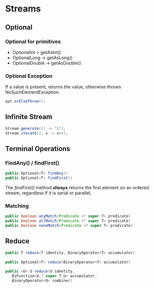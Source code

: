 # Streams
## Optional
### Optional for primitives
- OptionalInt > getAsInt()
- OptionalLong -> getAsLong()
- OptionalDouble -> getAsDouble() 
### Optional Exception
If a value is present, returns the value, otherwise throws NoSuchElementException.
```java
opt.orElseThrow();
```
## Infinite Stream
```java
Stream.generate(() -> "1");
Stream.iterate(1, x -> x++);

```
## Terminal Operations

### FindAny() / findFirst()
```java
public Optional<T> findAny()
public Optional<T> findFirst()
```
The _findFirst()_ method **always** returns the first element on an ordered stream, regardless if it is serial or parallel,
### Matching
```java
public boolean anyMatch(Predicate <? super T> predicate)
public boolean allMatch(Predicate <? super T> predicate)
public boolean noneMatch(Predicate <? super T> predicate)
```

## Reduce

```java
public T reduce(T identity, BinaryOperator<T> accumulator)
 
public Optional<T> reduce(BinaryOperator<T> accumulator)
 
public <U> U reduce(U identity,
   BiFunction<U,? super T,U> accumulator,
   BinaryOperator<U> combiner)
```
